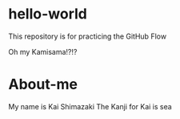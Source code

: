 # hello-world
This repository is for practicing the GitHub Flow

Oh my Kamisama!?!?

# About-me
My name is Kai Shimazaki
The Kanji for Kai is sea
